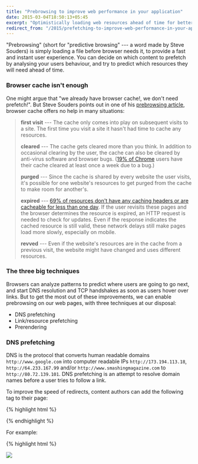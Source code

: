 ```yaml
---
title: "Prebrowsing to improve web performance in your application"
date: 2015-03-04T18:50:13+05:45
excerpt: "Optimistically loading web resources ahead of time for better performance."
redirect_from: "/2015/prefetching-to-improve-web-performance-in-your-application/"
---
```


"Prebrowsing" (short for "predictive browsing" --- a word made by Steve Souders) is simply loading a file before browser needs it, to provide a fast and instant user experience. You can decide on which content to prefetch by analysing your users behaviour, and try to predict which resources they will need ahead of time.

### Browser cache isn't enough

One might argue that "we already have browser cache!, we don't need prefetch!". But Steve Souders points out in one of his [prebrowsing article](http://www.stevesouders.com/blog/2013/11/07/prebrowsing/), browser cache offers no help in many situations:

> **first visit** --- The cache only comes into play on subsequent visits to a site. The first time you visit a site it hasn't had time to cache any resources.
>
> **cleared** --- The cache gets cleared more than you think. In addition to occasional clearing by the user, the cache can also be cleared by anti-virus software and browser bugs. ([19% of Chrome](//plus.google.com/103382935642834907366/posts/hsfVHq6wKxG) users have their cache cleared at least once a week due to a bug.)
>
> **purged** --- Since the cache is shared by every website the user visits, it's possible for one website's resources to get purged from the cache to make room for another's.
>
> **expired** --- [69% of resources don't have any caching headers or are cacheable for less than one day](http://httparchive.org/interesting.php#caching). If the user revisits these pages and the browser determines the resource is expired, an HTTP request is needed to check for updates. Even if the response indicates the cached resource is still valid, these network delays still make pages load more slowly, especially on mobile.
>
> **revved** --- Even if the website's resources are in the cache from a previous visit, the website might have changed and uses different resources.

### The three big techniques

Browsers can analyze patterns to predict where users are going to go next, and start DNS resolution and TCP handshakes as soon as users hover over links. But to get the most out of these improvements, we can enable prebrowsing on our web pages, with three techniques at our disposal:

* DNS prefetching
* Link/resource prefetching
* Prerendering

### DNS prefetching

DNS is the protocol that converts human readable domains `http://www.google.com` into computer readable IPs `http://173.194.113.18`, `http://64.233.167.99` and/or `http://www.smashingmagazine.com` to `http://80.72.139.101`. DNS prefetching is an attempt to resolve domain names before a user tries to follow a link.

To improve the speed of redirects, content authors can add the following tag to their page:

{% highlight html %}
<link rel="dns-prefetch" href="//host_name_to_prefetch.com">
{% endhighlight %}

For example:

{% highlight html %}
<html>
  <head>
    <link rel="dns-prefetch" href="//www.domain1.com">
    <link rel="dns-prefetch" href="//www.domain2.com">
  </head>
  <body>
    <img src="www.domain1.com/image1.jpeg">
    <script src="www.domain2.com/script1.js">
  </body>
</html>
{% endhighlight %}

### Link prefetching

Link prefetching is a browser mechanism, which utilizes browser idle time to download or prefetch documents that the user might visit in the near future. A web page provides a set of prefetching hints to the browser, and after the browser is finished loading the page, it begins silently prefetching specified documents and stores them in its cache. When the user visits one of the prefetched documents, it can be served up quickly out of the browser's cache.

Standard link prefetching (executed by most modern browsers):

{% highlight html %}
<link rel="prefetch" href="/css/style.css">
<link rel="prefetch" href="/js/scripts.js">
<link rel="prefetch" href="/img/big.jpeg">
{% endhighlight %}

### Prerendering

Prerendering extends the concept of prefetching. Instead of just downloading the top-level resource, it does all of the work necessary to show the page to the user—without actually showing it until the user clicks. Prerendering behaves similarly to if a user middle-clicked on a link on a page (opening it in a background tab) and then later switched to that tab. However, in prerendering, that "background tab" is totally hidden from the user, and when the user clicks, its contents are seamlessly swapped into the same tab the user was viewing. From the user’s perspective, the page simply loads much faster than before.

You can trigger prerendering by inserting a link element with a rel of "prerender", for example:

{% highlight html %}
<link rel="prerender" href="http://example.org/index.html">
{% endhighlight %}

Situations in which prerendering is aborted:

* The URL initiates a download
* HTMLAudio or Video in the page
* POST, PUT, and DELETE XMLHTTPRequests
* HTTP Authentication
* HTTPS pages
* Pages that trigger the malware warning
* Popup/window creation
* Detection of high resource utilization
* Developer Tools is open

### Inject prefetch hints at runtime

You can trigger the prefetch hints when you predict that a user action will require the download of additional content:

{% highlight javascript %}
var hint =document.createElement("link")
hint.setAttribute("rel","prerender")
hint.setAttribute("href","next-page.html")
document.getElementsByTagName("head")[0].appendChild(hint)
{% endhighlight %}

### Browser support

| Browser | dns-prefetch | subresource | prefetch | prerender |
|---------|--------------|-------------|----------|-----------|
| Firefox | 3.5+         | n/a         | 3.5+     | n/a       |
| Chrome  | 1.0+         | 1.0+        | 1.0+     | 13+       |
| Safari  | 5.01+        | n/a         | n/a      | n/a       |
| IE      | 9+(prefetch) | n/a         | 10+      | 11+       |

*Internet Explorer 9 supports DNS pre-fetching, but calls it prefetch. In Internet Explorer 10+, dns-prefetch and prefetch are equivalent, resulting in a DNS pre-fetch in both cases.*

---

### Preconnect, prefetch, prerender

<figure>
  <iframe src="//www.slideshare.net/slideshow/embed_code/45418162" width="510" height="420" frameborder="0" marginwidth="0" marginheight="0" scrolling="no" style="border:1px solid #CCC; border-width:1px; margin-bottom:5px; max-width: 100%;" allowfullscreen> </iframe>

  <figcaption>Slides: SlideShare, <a href="//docs.google.com/presentation/d/18zlAdKAxnc51y_kj-6sWLmnjl6TLnaru_WH0LJTjP-o/present?slide=id.p19">Preconnect, prefetch, prerender...</a> from <a href="//twitter.com/igrigorik">Ilya Grigorik</a>.</figcaption>
</figure>

### Pre-browsing

<figure>
  <iframe width="560" height="315" src="https://www.youtube.com/embed/Msqs1jIzgo4?rel=0" frameborder="0" allowfullscreen></iframe>

  <figcaption>Video: YouTube, Prebrowsing by Steve Souders at Velocity NY 2013</figcaption>
</figure>

<figure>
  <iframe src="//www.slideshare.net/slideshow/embed_code/27665184" width="510" height="420" frameborder="0" marginwidth="0" marginheight="0" scrolling="no" style="border:1px solid #CCC; border-width:1px; margin-bottom:5px; max-width: 100%;" allowfullscreen> </iframe>

 <figcaption>Slides: SlideShare, <a href="//www.slideshare.net/souders/prebrowsing-velocity-ny-2013">Prebrowsing - Velocity NY 2013</a> from <a href="//twitter.com/souders">Steve Souders</a>.</figcaption>
</figure>

{% comment %}
<!--- ### Steve Souders | Pre-browsing | Fronteers 2013</a>

<figure>
  <iframe src="https://player.vimeo.com/video/77176315" width="500" height="281" frameborder="0" webkitallowfullscreen mozallowfullscreen allowfullscreen></iframe>

  <figcaption><a href="https://vimeo.com/77176315">Steve Souders | Pre-browsing | Fronteers 2013</a>.</figcaption>
</figure> --->
{% endcomment %}

---

### Further resources

* [Prebrowsing](http://www.stevesouders.com/blog/2013/11/07/prebrowsing/) - Steve Souders
* [Link prefetching](http://en.wikipedia.org/wiki/Link_prefetching) - Wikipedia
* [DNS Prefetching](http://www.chromium.org/developers/design-documents/dns-prefetching) - The Chromium Projects
* [Pre-Resolve DNS](https://developers.google.com/speed/pagespeed/service/PreResolveDns) - Google Developers
* [Web Developer's Guide to Prerendering in Chrome](https://developers.google.com/chrome/whitepapers/prerender) - Google Developers
* [Link prefetching FAQ](https://developer.mozilla.org/en-US/docs/Web/HTTP/Link_prefetching_FAQ) - Mozilla Developer Network
* [Controlling DNS prefetching](https://developer.mozilla.org/en-US/docs/Web/HTTP/Controlling_DNS_prefetching) - Mozilla Developer Network
* [One Step Ahead: Improving Performance with Prebrowsing](http://alistapart.com/article/one-step-ahead-improving-performance-with-prebrowsing) - A List Apart
* [Resource hints](http://w3c.github.io/resource-hints/) - W3C
